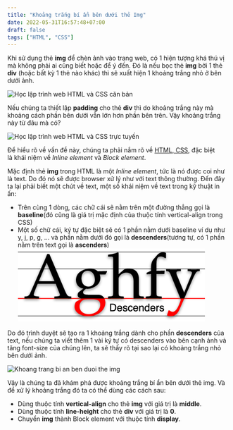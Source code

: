 ```yaml
---
title: "Khoảng trắng bí ẩn bên dưới thẻ Img"
date: 2022-05-31T16:57:48+07:00
draft: false
tags: ["HTML", "CSS"]
---
```


Khi sử dụng thẻ **img** để chèn ảnh vào trang web, có 1 hiện tượng khá thú vị mà không phải ai cũng biết hoặc để ý đến. Đó là nếu bọc thẻ **img** bởi 1 thẻ **div** (hoặc bất kỳ 1 thẻ nào khác) thì sẽ xuất hiện 1 khoảng trắng nhỏ ở bên dưới ảnh.

![Học lập trình web HTML và CSS căn bản](https://media.techmaster.vn/api/fileman/Uploads/HTML/khoang-trang-bi-an-ben-duoi-the-img1.jpg)

Nếu chúng ta thiết lập **padding** cho thẻ **div** thì do khoảng trắng này mà khoảng cách phần bên dưới vẫn lớn hơn phần bên trên. Vậy khoảng trắng này từ đâu mà có?

![Học lập trình web HTML và CSS trực tuyến](https://media.techmaster.vn/api/fileman/Uploads/HTML/khoang-trang-bi-an-ben-duoi-the-img2.jpg)

Để hiểu rõ về vấn đề này, chúng ta phải nắm rõ về [HTML, CSS](https://techmaster.vn/khoa-hoc/25487/web-co-ban-html5-css3-va-javascript), đặc biệt là khái niệm về _Inline element_ và _Block element_.

Mặc định thẻ **img** trong HTML là một _Inline element_, tức là nó được coi như là text. Do đó nó sẽ được browser xử lý như với text thông thường. Đến đây ta lại phải biết một chút về text, một số khái niệm về text trong kỹ thuật in ấn:

- Trên cùng 1 dòng, các chữ cái sẽ nằm trên một đường thẳng gọi là **baseline**(đó cũng là giá trị mặc định của thuộc tính vertical-align trong CSS)
- Một số chữ cái, ký tự đặc biệt sẽ có 1 phần nằm dưới baseline ví dụ như y, j, p, g, ... và phần nằm dưới đó gọi là **descenders**(tương tự, có 1 phần nằm trên text gọi là **ascenders**)
  ![Descenders](/images/descenders.png)

Do đó trình duyệt sẽ tạo ra 1 khoảng trắng dành cho phần **descenders** của text, nếu chúng ta viết thêm 1 vài ký tự có descenders vào bên cạnh ảnh và tăng font-size của chúng lên, ta sẽ thấy rõ tại sao lại có khoảng trắng nhỏ bên dưới ảnh.

![Khoang trang bi an ben duoi the img](https://media.techmaster.vn/api/fileman/Uploads/HTML/khoang-trang-bi-an-ben-duoi-the-img4.jpg)

Vậy là chúng ta đã khám phá được khoảng trắng bí ẩn bên dưới thẻ img. Và để xử lý khoảng trắng đó ta có thể dùng các cách sau:

- Dùng thuộc tính **vertical-align** cho thẻ **img** với giá trị là **middle**.
- Dùng thuộc tính **line-height** cho thẻ **div** với giá trị là **0**.
- Chuyển **img** thành Block element với thuộc tính **display**.
